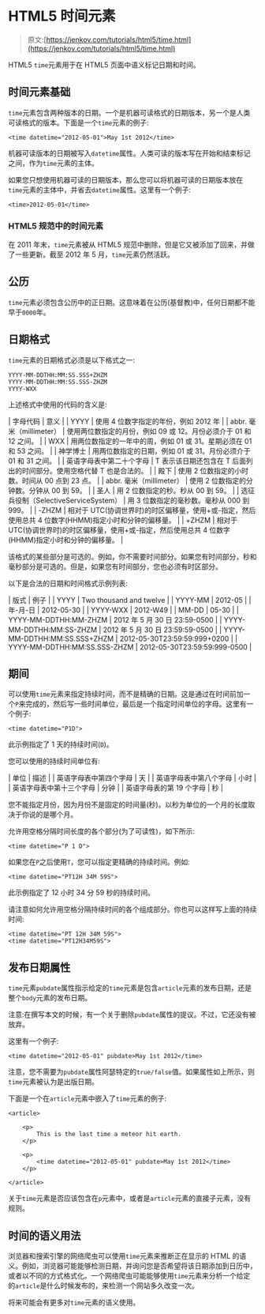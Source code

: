 # HTML5 时间元素

> 原文:[https://jenkov.com/tutorials/html5/time.html](https://jenkov.com/tutorials/html5/time.html)

HTML5 `time`元素用于在 HTML5 页面中语义标记日期和时间。

## 时间元素基础

`time`元素包含两种版本的日期。一个是机器可读格式的日期版本，另一个是人类可读格式的版本。下面是一个`time`元素的例子:

```
<time datetime="2012-05-01">May 1st 2012</time>

```

机器可读版本的日期被写入`datetime`属性。人类可读的版本写在开始和结束标记之间，作为`time`元素的主体。

如果您只想使用机器可读的日期版本，那么您可以将机器可读的日期版本放在`time`元素的主体中，并省去`datetime`属性。这里有一个例子:

```
<time>2012-05-01</time>

```

### HTML5 规范中的时间元素

在 2011 年末，`time`元素被从 HTML5 规范中删除，但是它又被添加了回来，并做了一些更新。截至 2012 年 5 月，`time`元素仍然活跃。

## 公历

`time`元素必须包含公历中的正日期。这意味着在公历(基督教)中，任何日期都不能早于`0000`年。

## 日期格式

`time`元素的日期格式必须是以下格式之一:

```
YYYY-MM-DDTHH:MM:SS.SSS+ZHZM
YYYY-MM-DDTHH:MM:SS.SSS-ZHZM
YYYY-WXX

```

上述格式中使用的代码的含义是:

| 字母代码 | 意义 |
| YYYY | 使用 4 位数字指定的年份，例如 2012 年 |
| abbr. 毫米（millimeter） | 使用两位数指定的月份，例如 09 或 12。月份必须介于 01 和 12 之间。 |
| WXX | 用两位数指定的一年中的周，例如 01 或 31。星期必须在 01 和 53 之间。 |
| 神学博士 | 用两位数指定的日期，例如 01 或 31。月份必须介于 01 和 31 之间。 |
| 英语字母表中第二十个字母 | T 表示该日期还包含在 T 后面列出的时间部分。使用空格代替 T 也是合法的。 |
| 殿下 | 使用 2 位数指定的小时数。时间从 00 点到 23 点。 |
| abbr. 毫米（millimeter） | 使用 2 位数指定的分钟数。分钟从 00 到 59。 |
| 圣人 | 用 2 位数指定的秒。秒从 00 到 59。 |
| 选征兵役制（SelectiveServiceSystem） | 用 3 位数指定的毫秒数。毫秒从 000 到 999。 |
| -ZHZM | 相对于 UTC(协调世界时)的时区偏移量，使用+或-指定，然后使用总共 4 位数字(HHMM)指定小时和分钟的偏移量。 |
| +ZHZM | 相对于 UTC(协调世界时)的时区偏移量，使用+或-指定，然后使用总共 4 位数字(HHMM)指定小时和分钟的偏移量。 |

该格式的某些部分是可选的。例如，你不需要时间部分。如果您有时间部分，秒和毫秒部分是可选的。但是，如果您有时间部分，您也必须有时区部分。

以下是合法的日期和时间格式示例列表:

| 版式 | 例子 |
| YYYY | Two thousand and twelve |
| YYYY-MM | 2012-05 |
| 年-月-日 | 2012-05-30 |
| YYYY-WXX | 2012-W49 |
| MM-DD | 05-30 |
| YYYY-MM-DDTHH:MM-ZHZM | 2012 年 5 月 30 日 23:59-0500 |
| YYYY-MM-DDTHH:MM:SS-ZHZM | 2012 年 5 月 30 日 23:59:59-0500 |
| YYYY-MM-DDTHH:MM:SS.SSS+ZHZM | 2012-05-30T23:59:59:999+0200 |
| YYYY-MM-DDTHH:MM:SS.SSS-ZHZM | 2012-05-30T23:59:59:999-0500 |

## 期间

可以使用`time`元素来指定持续时间，而不是精确的日期。这是通过在时间前加一个`P`来完成的，然后写一些时间单位，最后是一个指定时间单位的字母。这里有一个例子:

```
<time datetime="P1D">

```

此示例指定了 1 天的持续时间(`D`)。

您可以使用的持续时间单位有:

| 单位 | 描述 |
| 英语字母表中第四个字母 | 天 |
| 英语字母表中第八个字母 | 小时 |
| 英语字母表中第十三个字母 | 分钟 |
| 英语字母表的第 19 个字母 | 秒 |

您不能指定月份，因为月份不是固定的时间量(秒)。以秒为单位的一个月的长度取决于你说的是哪个月。

允许用空格分隔时间长度的各个部分(为了可读性)，如下所示:

```
<time datetime="P 1 D">

```

如果您在`P`之后使用`T`，您可以指定更精确的持续时间。例如:

```
<time datetime="PT12H 34M 59S">

```

此示例指定了 12 小时 34 分 59 秒的持续时间。

请注意如何允许用空格分隔持续时间的各个组成部分。你也可以这样写上面的持续时间:

```
<time datetime="PT 12H 34M 59S">
<time datetime="PT12H34M59S">

```

## 发布日期属性

`time`元素`pubdate`属性指示给定的`time`元素是包含`article`元素的发布日期，还是整个`body`元素的发布日期。

注意:在撰写本文的时候，有一个关于删除`pubdate`属性的提议。不过，它还没有被放弃。

这里有一个例子:

```
<time datetime="2012-05-01" pubdate>May 1st 2012</time>

```

注意，您不需要为`pubdate`属性阿瑟特定的`true/false`值。如果属性如上所示，则`time`元素被认为是出版日期。

下面是一个在`article`元素中嵌入了`time`元素的例子:

```
<article>

    <p>
        This is the last time a meteor hit earth.
    </p>

    <p>
        <time datetime="2012-05-01" pubdate>May 1st 2012</time>
    </p>

</article>

```

关于`time`元素是否应该包含在`p`元素中，或者是`article`元素的直接子元素，没有规则。

## 时间的语义用法

浏览器和搜索引擎的网络爬虫可以使用`time`元素来推断正在显示的 HTML 的语义。例如，浏览器可能能够检测日期，并询问您是否希望将该日期添加到日历中，或者以不同的方式格式化。一个网络爬虫可能能够使用`time`元素来分析一个给定的`article`是什么时候发布的，来检测一个网站多久改变一次。

将来可能会有更多对`time`元素的语义使用。